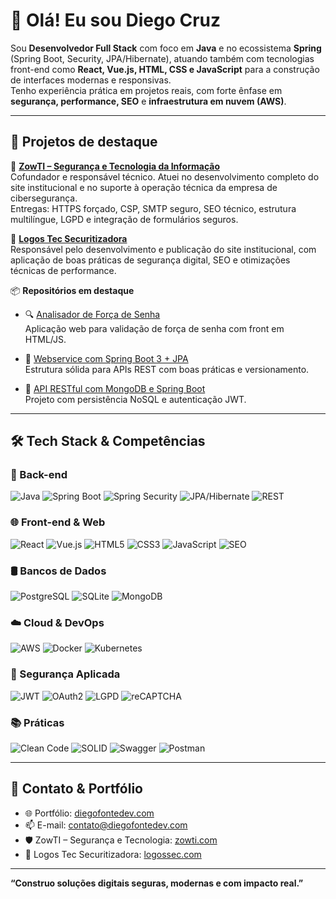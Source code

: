 # 👋 Olá! Eu sou Diego Cruz

Sou **Desenvolvedor Full Stack** com foco em **Java** e no ecossistema **Spring** (Spring Boot, Security, JPA/Hibernate), atuando também com tecnologias front-end como **React, Vue.js, HTML, CSS e JavaScript** para a construção de interfaces modernas e responsivas.  
Tenho experiência prática em projetos reais, com forte ênfase em **segurança, performance, SEO** e **infraestrutura em nuvem (AWS)**.

---

## 💼 Projetos de destaque

🔐 **[ZowTI – Segurança e Tecnologia da Informação](https://zowti.com)**  
Cofundador e responsável técnico. Atuei no desenvolvimento completo do site institucional e no suporte à operação técnica da empresa de cibersegurança.  
Entregas: HTTPS forçado, CSP, SMTP seguro, SEO técnico, estrutura multilíngue, LGPD e integração de formulários seguros.

🏦 **[Logos Tec Securitizadora](https://logossec.com)**  
Responsável pelo desenvolvimento e publicação do site institucional, com aplicação de boas práticas de segurança digital, SEO e otimizações técnicas de performance.

📦 **Repositórios em destaque**

- 🔍 [Analisador de Força de Senha](https://github.com/Diego-Cruz-github/analisador-forca-senha)  
  Aplicação web para validação de força de senha com front em HTML/JS.

- 🔗 [Webservice com Spring Boot 3 + JPA](https://github.com/Diego-Cruz-github/webservice-spboot3-jpa)  
  Estrutura sólida para APIs REST com boas práticas e versionamento.

- 📁 [API RESTful com MongoDB e Spring Boot](https://github.com/Diego-Cruz-github/Sts-NoSQLmongodb-webservices)  
  Projeto com persistência NoSQL e autenticação JWT.

---

## 🛠️ Tech Stack & Competências

### 🚀 Back-end
![Java](https://img.shields.io/badge/Java-ED8B00?style=for-the-badge&logo=java&logoColor=white)
![Spring Boot](https://img.shields.io/badge/Spring_Boot-6DB33F?style=for-the-badge&logo=spring-boot&logoColor=white)
![Spring Security](https://img.shields.io/badge/Spring_Security-6DB33F?style=for-the-badge&logo=spring&logoColor=white)
![JPA/Hibernate](https://img.shields.io/badge/Hibernate-59666C?style=for-the-badge&logo=hibernate&logoColor=white)
![REST](https://img.shields.io/badge/REST-02569B?style=for-the-badge&logo=rest&logoColor=white)

### 🌐 Front-end & Web
![React](https://img.shields.io/badge/React-20232A?style=for-the-badge&logo=react&logoColor=61DAFB)
![Vue.js](https://img.shields.io/badge/Vue.js-35495E?style=for-the-badge&logo=vue.js&logoColor=4FC08D)
![HTML5](https://img.shields.io/badge/HTML5-E34F26?style=for-the-badge&logo=html5&logoColor=white)
![CSS3](https://img.shields.io/badge/CSS3-1572B6?style=for-the-badge&logo=css3&logoColor=white)
![JavaScript](https://img.shields.io/badge/JavaScript-F7DF1E?style=for-the-badge&logo=javascript&logoColor=black)
![SEO](https://img.shields.io/badge/SEO-1B1F23?style=for-the-badge&logo=google&logoColor=white)

### 🛢️ Bancos de Dados
![PostgreSQL](https://img.shields.io/badge/PostgreSQL-316192?style=for-the-badge&logo=postgresql&logoColor=white)
![SQLite](https://img.shields.io/badge/SQLite-07405E?style=for-the-badge&logo=sqlite&logoColor=white)
![MongoDB](https://img.shields.io/badge/MongoDB-4EA94B?style=for-the-badge&logo=mongodb&logoColor=white)

### ☁️ Cloud & DevOps
![AWS](https://img.shields.io/badge/AWS-232F3E?style=for-the-badge&logo=amazon-aws&logoColor=white)
![Docker](https://img.shields.io/badge/Docker-2496ED?style=for-the-badge&logo=docker&logoColor=white)
![Kubernetes](https://img.shields.io/badge/Kubernetes-326CE5?style=for-the-badge&logo=kubernetes&logoColor=white)

### 🔐 Segurança Aplicada
![JWT](https://img.shields.io/badge/JWT-000000?style=for-the-badge&logo=JSON%20web%20tokens&logoColor=white)
![OAuth2](https://img.shields.io/badge/OAuth2-2867B2?style=for-the-badge&logo=openid&logoColor=white)
![LGPD](https://img.shields.io/badge/LGPD-008000?style=for-the-badge&logo=databricks&logoColor=white)
![reCAPTCHA](https://img.shields.io/badge/reCAPTCHA-4285F4?style=for-the-badge&logo=google&logoColor=white)

### 📚 Práticas
![Clean Code](https://img.shields.io/badge/Clean_Code-000000?style=for-the-badge&logo=codeforces&logoColor=white)
![SOLID](https://img.shields.io/badge/SOLID-1F222C?style=for-the-badge&logo=solid&logoColor=white)
![Swagger](https://img.shields.io/badge/Swagger-85EA2D?style=for-the-badge&logo=swagger&logoColor=black)
![Postman](https://img.shields.io/badge/Postman-FF6C37?style=for-the-badge&logo=postman&logoColor=white)

---

## 🔗 Contato & Portfólio

- 🌐 Portfólio: [diegofontedev.com](https://diegofontedev.com)  
- 📫 E-mail: contato@diegofontedev.com  
- 🛡️ ZowTI – Segurança e Tecnologia: [zowti.com](https://zowti.com)  
- 💼 Logos Tec Securitizadora: [logossec.com](https://logossec.com)

---

**“Construo soluções digitais seguras, modernas e com impacto real.”**
